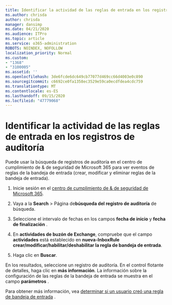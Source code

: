 ```yaml
---
title: Identificar la actividad de las reglas de entrada en los registros de auditoría
ms.author: chrisda
author: chrisda
manager: dansimp
ms.date: 04/21/2020
ms.audience: ITPro
ms.topic: article
ms.service: o365-administration
ROBOTS: NOINDEX, NOFOLLOW
localization_priority: Normal
ms.custom:
- "1368"
- "3100005"
ms.assetid: ''
ms.openlocfilehash: 3de6fcde6dc649cb77077d469cc66d4003e0c890
ms.sourcegitcommit: c6692ce0fa1358ec3529e59ca0ecdfdea4cdc759
ms.translationtype: MT
ms.contentlocale: es-ES
ms.lasthandoff: 09/15/2020
ms.locfileid: "47779068"
---
```

# <a name="identify-inbox-rule-activity-in-audit-logs"></a>Identificar la actividad de las reglas de entrada en los registros de auditoría

Puede usar la búsqueda de registros de auditoría en el centro de cumplimiento de & de seguridad de Microsoft 365 para ver eventos de reglas de la bandeja de entrada (crear, modificar y eliminar reglas de la bandeja de entrada).

1. Inicie sesión en el [centro de cumplimiento de & de seguridad de Microsoft 365](https://protection.office.com/).

2. Vaya a la **Search**  >  Página de**búsqueda del registro de auditoría** de búsqueda.

3. Seleccione el intervalo de fechas en los campos **fecha de inicio** y **fecha de finalización** .

4. En **actividades de buzón de Exchange**, compruebe que el campo **actividades** está establecido en **nueva-InboxRule crear/modificar/habilitar/deshabilitar la regla de bandeja de entrada**.

5. Haga clic en **Buscar**.

En los resultados, seleccione un registro de auditoría. En el control flotante de detalles, haga clic en **más información**. La información sobre la configuración de las reglas de la bandeja de entrada se muestra en el campo **parámetros** .

Para obtener más información, vea [determinar si un usuario creó una regla de bandeja de entrada](https://docs.microsoft.com//office365/securitycompliance/auditing-troubleshooting-scenarios#determining-if-a-user-created-an-inbox-rule) .
